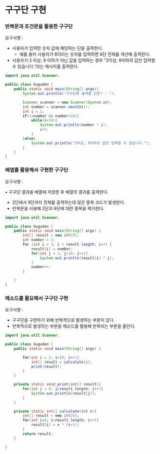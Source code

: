 # 구구단 구현

### 반복문과 조건문을 활용한 구구단

요구사항 : 

- 사용자가 입력한 숫자 값에 해당하는 단을 출력한다.
    - 예를 들어 사용자가 8이라는 숫자를 입력하면 8단 전체를 계산해 출력한다.
- 사용자가 2 이상, 9 이하가 아닌 값을 입력하는 경우 "2이상, 9이하의 값만 입력할 수 있습니다."라는 메시지를 출력한다.

```java
import java.util.Scanner;

public class Gugudan {
    public static void main(String[] args){
        System.out.println("구구단중 출력할 단은? : ");

        Scanner scanner = new Scanner(System.in);
        int number = scanner.nextInt();
        int i = 1;
        if(1<number && number<10){
            while(i<10){
                System.out.println(number * i);
                i++;
            }
        }else{
            System.out.println("2이상, 9이하의 값만 입력할 수 있습니다.");
        }
    }
}
```

### 배열를 활용해서 구현한 구구단

요구사항 : 

• 구구단 결과을 배열에 저장한 후 배열의 결과를 출력한다.

- 2단에서 9단까지 전체를 출력하는데 많은 중복 코드가 발생한다.
- 반복문을 사용해 2단과 9단에 대한 중복을 제거한다.

```java
import java.util.Scanner;

public class Gugudan {
    public static void main(String[] args) {
        int[] result = new int[9];
        int number = 2;
        for (int i = 1; i < result.length; i++) {
            result[i] = number;
            for(int j = 1; j<10; j++){
                System.out.println(result[i] * j);
            }
            number++;
        }

    }
}
```

### 메소드를 활요해서 구구단 구현

요구사항 : 

- 구구단을 구현하기 위해 반복적으로 발생하는 부분이 있다.
- 반복적으로 발생하는 부분을 메소드를 활용해 반복되는 부분을 줄인다.

```java
import java.util.Scanner;

public class Gugudan {
    public static void main(String[] args) {

        for(int i = 2; i<10; i++){
            int[] result = calculate(i);
            print(result);
        }
    }

    private static void print(int[] result){
        for(int j = 0; j<result.length; j++){
            System.out.println(result[j]);
        }
    }

    private static int[] calculate(int x){
        int[] result = new int[9];
        for(int i=0; i<result.length; i++){
            result[i] = x * (i+1);
        }
        return result;
    }

}
```